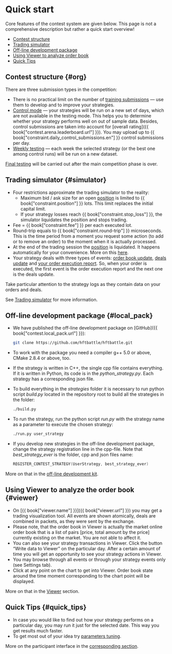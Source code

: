 # Quick start

Core features of the contest system are given below.
This page is not a comprehensive description but rather a quick start overview!

- [Contest structure](#org)
- [Trading simulator](#simulator)
- [Off-line development package](#local_pack)
- [Using Viewer to analyze order book](#viewer)
- [Quick Tips](#quick_tips)

## Contest structure {#org}

There are three submission types in the competition:

- There is no practical limit on the number of [training submissions](interface/modes.md#training_mode) — use them to develop and to improve your strategies.
- [Control mode](interface/modes.md#control_mode) — your strategies will be run on a new set of days, which are not available in the testing mode.
  This helps you to determine whether your strategy performs well on out of sample data.
  Besides, control submissions are taken into account for [overall rating]({{ book["contest.arena.leaderboard.url"] }}).
  You may upload up to {{ book["constraint.daily_control_submissions.en"] }} control submissions per day.
- [Weekly testing](interface/modes.md#weekly_mode) — each week the selected strategy (or the best one among control runs) will be run on a new dataset.

[Final testing](interface/modes.md#final_test) will be carried out after the main competition phase is over.

## Trading simulator {#simulator}

- Four restrictions approximate the trading simulator to the reality:
  - Maximum bid / ask size for an open [position](terms.md#position) is limited to {{ book["constraint.position"] }} lots.
    This limit replaces the initial capital limit.
  - If your strategy losses reach {{ book["constraint.stop_loss"] }}, the simulator liquidates the position and stops trading.
- Fee = {{ book["constraint.fee"] }} per each executed lot.
- Round-trip equals to {{ book["constraint.round-trip"] }} microseconds.
  This is the time period from a moment you request some action (to add or to remove an order) to the moment when it is actually processed.
- At the end of the trading session the [position](terms.md#position) is liquidated.
  It happens automatically for your convenience.
  More on this [here](HFAQ.md#close_position).
- Your strategy deals with three types of events: [order book update](api/ParticipantStrategy.md#trading_book_update), [deals update](api/ParticipantStrategy.md#trading_deals_update) and [your order execution report](api/ParticipantStrategy.md#execution_report_update).
  So, when your order is executed, the first event is the order execution report and the next one is the deals update.

Take particular attention to the strategy logs as they contain data on your orders and deals.

See [Trading simulator](simulator/README.md) for more information.

## Off-line development package {#local_pack}

- We have published the off-line development package on [GitHub]({{ book["contest.local_pack.url"] }}):

  ```bash
  git clone https://github.com/hftbattle/hftbattle.git
  ```
- To work with the package you need a compiler g++ 5.0 or above, CMake 2.8.4 or above, too.

- If the strategy is written in C++, the single cpp file contains everything.
  If it is written in Python, its code is in the *python_strategy.py*.
  Each strategy has a corresponding json file.
- To build everything in the *strategies* folder it is necessary to run python script *build.py* located in the repository root to build all the strategies in the folder:

  ```bash
  ./build.py
  ```
- To run the strategy, run the python script *run.py* with the strategy name as a parameter to execute the chosen strategy:

  ```bash
  ./run.py user_strategy
  ```
- If you develop new strategies in the off-line development package, change the strategy registration line in the cpp-file.
  Note that *best_strategy_ever* is the folder, cpp and json files name:

  ```c++
  REGISTER_CONTEST_STRATEGY(UserStrategy, best_strategy_ever)
  ```

More on that in the [off-line development kit](local_pack/README.md).

## Using Viewer to analyze the order book {#viewer}

- On [{{ book["viewer.name"] }}]({{ book["viewer.url"] }}) you may get a trading visualization tool.
  All events are shown atomically, deals are combined in packets, as they were sent by the exchange.
- Please note, that the order book in Viewer is actually the market online order book that is a list of pairs [price, total amount by the price] currently existing on the market.
  You are not able to affect it.
- You can also see your strategy transactions in Viewer.
  Click the button “Write data to Viewer” on the particular day.
  After a certain amount of time you will get an opportunity to see your strategy actions in Viewer.
- You may browse through all events or through your strategy events only (see Settings tab).
- Click at any point on the chart to get into Viewer.
  Order book state around the time moment corresponding to the chart point will be displayed.

More on that in the [Viewer](interface/analysis/viewer.md) section.

## Quick Tips {#quick_tips}

- In case you would like to find out how your strategy performs on a particular day, you may run it just for the selected date.
  This way you get results much faster.
- To get most out of your idea try [parameters tuning](interface/params.md).

More on the participant interface in the [corresponding section](interface/README.md).

